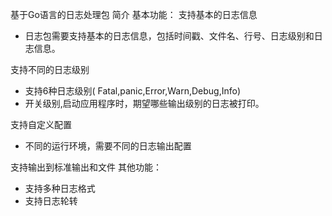 基于Go语言的日志处理包
简介
基本功能：
支持基本的日志信息

- 日志包需要支持基本的日志信息，包括时间戳、文件名、行号、日志级别和日志信息。

支持不同的日志级别

- 支持6种日志级别( Fatal,panic,Error,Warn,Debug,Info)
- 开关级别,启动应用程序时，期望哪些输出级别的日志被打印。

支持自定义配置

- 不同的运行环境，需要不同的日志输出配置

支持输出到标准输出和文件
其他功能：

- 支持多种日志格式
- 支持日志轮转



